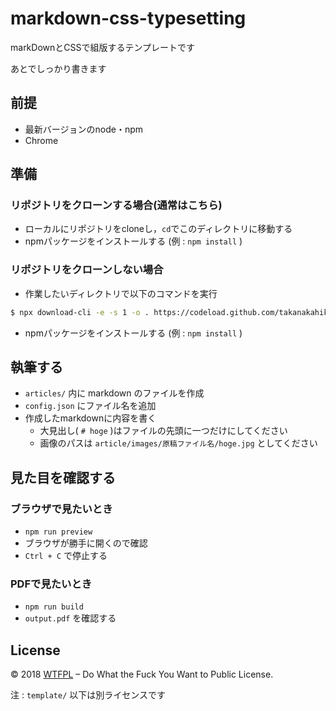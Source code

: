 # markdown-css-typesetting

markDownとCSSで組版するテンプレートです

あとでしっかり書きます

## 前提

- 最新バージョンのnode・npm
- Chrome

## 準備

### リポジトリをクローンする場合(通常はこちら)

- ローカルにリポジトリをcloneし，`cd`でこのディレクトリに移動する
- npmパッケージをインストールする (例 : `npm install` )

### リポジトリをクローンしない場合

- 作業したいディレクトリで以下のコマンドを実行

```sh
$ npx download-cli -e -s 1 -o . https://codeload.github.com/takanakahiko/markdown-css-typesetting/zip/master
```

- npmパッケージをインストールする (例 : `npm install` )

## 執筆する

- `articles/` 内に markdown のファイルを作成
- `config.json` にファイル名を追加
- 作成したmarkdownに内容を書く
    - 大見出し( `# hoge` )はファイルの先頭に一つだけにしてください
    - 画像のパスは `article/images/原稿ファイル名/hoge.jpg` としてください

## 見た目を確認する

### ブラウザで見たいとき

- `npm run preview`
- ブラウザが勝手に開くので確認
- `Ctrl + C` で停止する

### PDFで見たいとき

- `npm run build`
- `output.pdf` を確認する

## License

© 2018 [WTFPL](http://www.wtfpl.net/) – Do What the Fuck You Want to Public License.

注 : `template/` 以下は別ライセンスです
